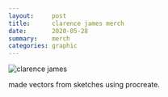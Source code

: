 ```yaml
---
layout:     post
title:      clarence james merch
date:       2020-05-28
summary:    merch
categories: graphic
---
```


![clarence james](https://i.imgur.com/aUD7gsV.png)

made vectors from sketches using procreate. 
